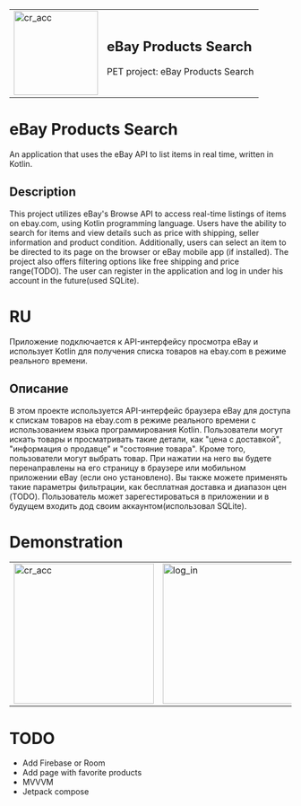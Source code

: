 <table>
  <tr>
    <td><img src="https://github.com/DenisKsantopulos/eBay_Products_Search/blob/master/my_res/icon_app.png" alt="cr_acc" width="150"></td>
    <td><p align="left">
   <h2>eBay Products Search</h2>
</p>
<p align="left">
  PET project: eBay Products Search
</p></td>
  </tr>
</table>

# eBay Products Search
An application that uses the eBay API to list items in real time, written in Kotlin.
## Description
This project utilizes eBay's Browse API to access real-time listings of items on ebay.com, using Kotlin programming language. Users have the ability to search for items and view details such as price with shipping, seller information and product condition. Additionally, users can select an item to be directed to its page on the browser or eBay mobile app (if installed). The project also offers filtering options like free shipping and price range(TODO). The user can register in the application and log in under his account in the future(used SQLite).
# RU
Приложение подключается к API-интерфейсу просмотра eBay и использует Kotlin для получения списка товаров на ebay.com в режиме реального времени.
## Описание
В этом проекте используется API-интерфейс браузера eBay для доступа к спискам товаров на ebay.com в режиме реального времени с использованием языка программирования Kotlin. Пользователи могут искать товары и просматривать такие детали, как "цена с доставкой", "информация о продавце" и "состояние товара". Кроме того, пользователи могут выбрать товар. При нажатии на него вы будете перенаправлены на его страницу в браузере или мобильном приложении eBay (если оно установлено). Вы также можете применять такие параметры фильтрации, как бесплатная доставка и диапазон цен (TODO). Пользователь может зарегестироваться в приложении и в будущем входить дод своим аккаунтом(использовал SQLite).
# Demonstration
<table>
  <tr>
    <td><img src="https://github.com/DenisKsantopulos/eBay_Products_Search/blob/master/my_res/create_acc.jpg" alt="cr_acc" width="250"></td>
    <td><img src="https://github.com/DenisKsantopulos/eBay_Products_Search/blob/master/my_res/log_in.jpg" alt="log_in" width="250"></td>
    <td><img src="https://github.com/DenisKsantopulos/eBay_Products_Search/blob/master/my_res/home.jpg" alt="home" width="250"></td>
    <td><img src="https://github.com/DenisKsantopulos/eBay_Products_Search/blob/master/my_res/search.gif" alt="home" width="250"></td>
  </tr>
</table>

# TODO
- Add Firebase or Room
- Add page with favorite products
- MVVVM
- Jetpack compose

